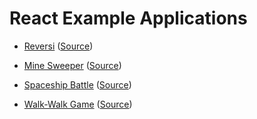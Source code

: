 # React Example Applications

- [Reversi](https://enakai00.github.io/react_examples/contents/reversi/) ([Source](https://github.com/enakai00/react_reversi))

- [Mine Sweeper](https://enakai00.github.io/react_examples/contents/minesweeper/) ([Source](https://github.com/enakai00/react_mine_sweeper))

- [Spaceship Battle](https://enakai00.github.io/react_examples/contents/spaceship_battle/) ([Source](https://github.com/enakai00/react_spaceship_battle))

- [Walk-Walk Game](https://enakai00.github.io/react_examples/contents/walk_walk_game/) ([Source](https://github.com/enakai00/react_walk_walk_game))

